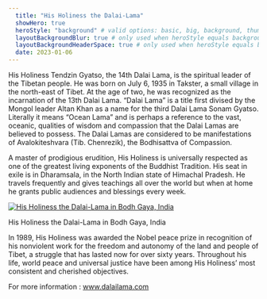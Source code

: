 ```yaml
---
  title: "His Holiness the Dalai-Lama"
  showHero: true
  heroStyle: "background" # valid options: basic, big, background, thumbAndBackground
  layoutBackgroundBlur: true # only used when heroStyle equals background or thumbAndBackground
  layoutBackgroundHeaderSpace: true # only used when heroStyle equals background
  date: 2023-01-06
---
```


His Holiness Tendzin Gyatso, the 14th Dalai Lama, is the spiritual leader of the Tibetan people. He was born on July 6, 1935 in Takster, a small village in the north-east of Tibet. At the age of two, he was recognized as the incarnation of the 13th Dalai Lama. “Dalai Lama” is a title first divised by the Mongol leader Altan Khan as a name for the third Dalai Lama Sonam Gyatso. Literally it means “Ocean Lama” and is perhaps a reference to the vast, oceanic, qualities of wisdom and compassion that the Dalai Lamas are believed to possess. The Dalai Lamas are considered to be manifestations of Avalokiteshvara (Tib. Chenrezik), the Bodhisattva of Compassion. 

A master of prodigious erudition, His Holiness is universally respected as one of the greatest living exponents of the Buddhist Tradition. His seat in exile is in Dharamsala, in the North Indian state of Himachal Pradesh. He travels frequently and gives teachings all over the world but when at home he grants public audiences and blessings every week. 

[ ![His Holiness the Dalai-Lama in Bodh Gaya, India](/images/img_SSDL_bodhgaya-150x150.jpg) ](http://www.songtsen.org/songtsen/wp-content/uploads/sites/2/2013/11/img_SSDL_bodhgaya.jpg)

His Holiness the Dalai-Lama in Bodh Gaya, India 

In 1989, His Holiness was awarded the Nobel peace prize in recognition of his nonviolent work for the freedom and autonomy of the land and people of Tibet, a struggle that has lasted now for over sixty years. Throughout his life, world peace and universal justice have been among His Holiness’ most consistent and cherished objectives. 

For more information : [ www.dalailama.com ](http://www.dalailama.com)
